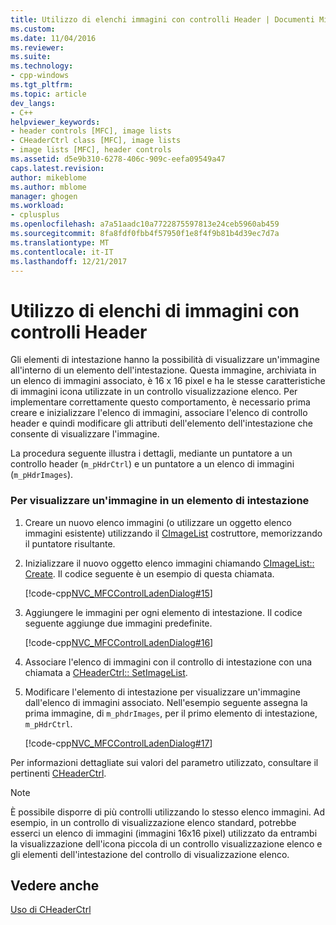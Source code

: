 ```yaml
---
title: Utilizzo di elenchi immagini con controlli Header | Documenti Microsoft
ms.custom: 
ms.date: 11/04/2016
ms.reviewer: 
ms.suite: 
ms.technology:
- cpp-windows
ms.tgt_pltfrm: 
ms.topic: article
dev_langs:
- C++
helpviewer_keywords:
- header controls [MFC], image lists
- CHeaderCtrl class [MFC], image lists
- image lists [MFC], header controls
ms.assetid: d5e9b310-6278-406c-909c-eefa09549a47
caps.latest.revision: 
author: mikeblome
ms.author: mblome
manager: ghogen
ms.workload:
- cplusplus
ms.openlocfilehash: a7a51aadc10a7722875597813e24ceb5960ab459
ms.sourcegitcommit: 8fa8fdf0fbb4f57950f1e8f4f9b81b4d39ec7d7a
ms.translationtype: MT
ms.contentlocale: it-IT
ms.lasthandoff: 12/21/2017
---
```

# <a name="using-image-lists-with-header-controls"></a>Utilizzo di elenchi di immagini con controlli Header
Gli elementi di intestazione hanno la possibilità di visualizzare un'immagine all'interno di un elemento dell'intestazione. Questa immagine, archiviata in un elenco di immagini associato, è 16 x 16 pixel e ha le stesse caratteristiche di immagini icona utilizzate in un controllo visualizzazione elenco. Per implementare correttamente questo comportamento, è necessario prima creare e inizializzare l'elenco di immagini, associare l'elenco di controllo header e quindi modificare gli attributi dell'elemento dell'intestazione che consente di visualizzare l'immagine.  
  
 La procedura seguente illustra i dettagli, mediante un puntatore a un controllo header (`m_pHdrCtrl`) e un puntatore a un elenco di immagini (`m_pHdrImages`).  
  
### <a name="to-display-an-image-in-a-header-item"></a>Per visualizzare un'immagine in un elemento di intestazione  
  
1.  Creare un nuovo elenco immagini (o utilizzare un oggetto elenco immagini esistente) utilizzando il [CImageList](../mfc/reference/cimagelist-class.md) costruttore, memorizzando il puntatore risultante.  
  
2.  Inizializzare il nuovo oggetto elenco immagini chiamando [CImageList:: Create](../mfc/reference/cimagelist-class.md#create). Il codice seguente è un esempio di questa chiamata.  
  
     [!code-cpp[NVC_MFCControlLadenDialog#15](../mfc/codesnippet/cpp/using-image-lists-with-header-controls_1.cpp)]  
  
3.  Aggiungere le immagini per ogni elemento di intestazione. Il codice seguente aggiunge due immagini predefinite.  
  
     [!code-cpp[NVC_MFCControlLadenDialog#16](../mfc/codesnippet/cpp/using-image-lists-with-header-controls_2.cpp)]  
  
4.  Associare l'elenco di immagini con il controllo di intestazione con una chiamata a [CHeaderCtrl:: SetImageList](../mfc/reference/cheaderctrl-class.md#setimagelist).  
  
5.  Modificare l'elemento di intestazione per visualizzare un'immagine dall'elenco di immagini associato. Nell'esempio seguente assegna la prima immagine, di `m_phdrImages`, per il primo elemento di intestazione, `m_pHdrCtrl`.  
  
     [!code-cpp[NVC_MFCControlLadenDialog#17](../mfc/codesnippet/cpp/using-image-lists-with-header-controls_3.cpp)]  
  
 Per informazioni dettagliate sui valori del parametro utilizzato, consultare il pertinenti [CHeaderCtrl](../mfc/reference/cheaderctrl-class.md).  
  
> [!NOTE]
>  È possibile disporre di più controlli utilizzando lo stesso elenco immagini. Ad esempio, in un controllo di visualizzazione elenco standard, potrebbe esserci un elenco di immagini (immagini 16x16 pixel) utilizzato da entrambi la visualizzazione dell'icona piccola di un controllo visualizzazione elenco e gli elementi dell'intestazione del controllo di visualizzazione elenco.  
  
## <a name="see-also"></a>Vedere anche  
 [Uso di CHeaderCtrl](../mfc/using-cheaderctrl.md)

